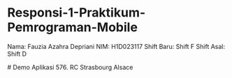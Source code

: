 ﻿# Responsi-1-Praktikum-Pemrograman-Mobile
Nama: Fauzia Azahra Depriani
NIM: H1D023117
Shift Baru: Shift F
Shift Asal: Shift D

﻿# Demo Aplikasi 576. RC Strasbourg Alsace


